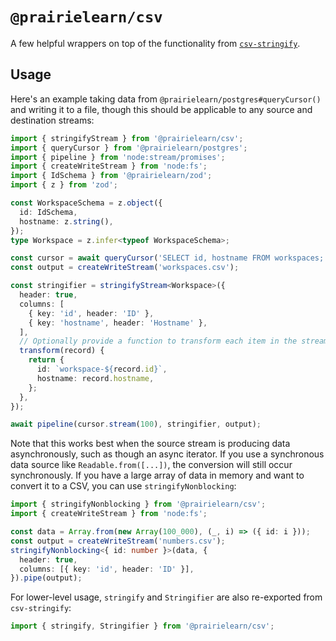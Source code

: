 # `@prairielearn/csv`

A few helpful wrappers on top of the functionality from [`csv-stringify`](https://www.npmjs.com/package/csv-stringify).

## Usage

Here's an example taking data from `@prairielearn/postgres#queryCursor()` and writing it to a file, though this should be applicable to any source and destination streams:

```ts
import { stringifyStream } from '@prairielearn/csv';
import { queryCursor } from '@prairielearn/postgres';
import { pipeline } from 'node:stream/promises';
import { createWriteStream } from 'node:fs';
import { IdSchema } from '@prairielearn/zod';
import { z } from 'zod';

const WorkspaceSchema = z.object({
  id: IdSchema,
  hostname: z.string(),
});
type Workspace = z.infer<typeof WorkspaceSchema>;

const cursor = await queryCursor('SELECT id, hostname FROM workspaces;', WorkspaceSchema);
const output = createWriteStream('workspaces.csv');

const stringifier = stringifyStream<Workspace>({
  header: true,
  columns: [
    { key: 'id', header: 'ID' },
    { key: 'hostname', header: 'Hostname' },
  ],
  // Optionally provide a function to transform each item in the stream.
  transform(record) {
    return {
      id: `workspace-${record.id}`,
      hostname: record.hostname,
    };
  },
});

await pipeline(cursor.stream(100), stringifier, output);
```

Note that this works best when the source stream is producing data asynchronously, such as though an async iterator. If you use a synchronous data source like `Readable.from([...])`, the conversion will still occur synchronously. If you have a large array of data in memory and want to convert it to a CSV, you can use `stringifyNonblocking`:

```ts
import { stringifyNonblocking } from '@prairielearn/csv';
import { createWriteStream } from 'node:fs';

const data = Array.from(new Array(100_000), (_, i) => ({ id: i }));
const output = createWriteStream('numbers.csv');
stringifyNonblocking<{ id: number }>(data, {
  header: true,
  columns: [{ key: 'id', header: 'ID' }],
}).pipe(output);
```

For lower-level usage, `stringify` and `Stringifier` are also re-exported from `csv-stringify`:

```ts
import { stringify, Stringifier } from '@prairielearn/csv';
```
